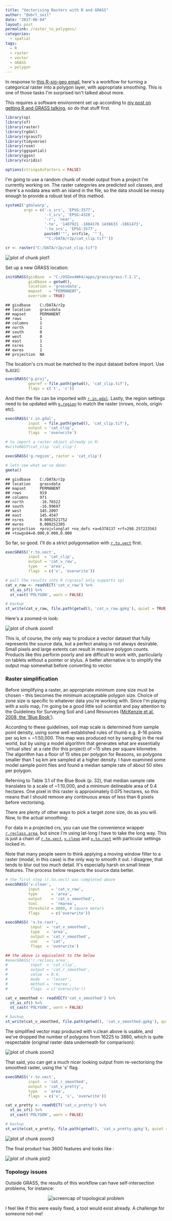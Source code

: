 ```yaml
---
title: "Vectorising Rasters with R and GRASS"
author: "@obrl_soil"
date: "2017-06-04"
layout: post
permalink: /raster_to_polygons/
categories: 
  - spatial
tags: 
  - R
  - raster
  - vector
  - GRASS
  - polygon
---
```




In response to [this R-sig-geo email](https://stat.ethz.ch/pipermail/r-sig-geo/2017-June/025756.html), here's a workflow for turning a categorical raster into a polygon layer, with appropriate smoothing. This is one of those tasks I'm surprised isn't talked about more.

This requires a software environment set up according to [my post on getting R and GRASS talking](https://obrl-soil.github.io/r-osgeo4w-windows/), so do that stuff first. 


```r
library(sp)
library(sf)
library(raster)
library(rgdal)
library(rgrass7)
library(tidyverse)
library(rosm)
library(ggspatial)
library(ggsn)
library(viridis)

options(stringsAsFactors = FALSE)
```

I'm going to use a random chunk of model output from a project I'm currently working on. The raster categories are predicted soil classes, and there's a nodata area with an island in the file, so the data should be messy enough to provide a robust test of this method. 


```r
system2('gdalwarp', 
        args = c('-s_srs', 'EPSG:3577',
                 '-t_srs', 'EPSG:4326',
                 '-r', 'near', 
                 '-te', '1407921 -1884176 1436633 -1861473', 
                 '-te_srs', 'EPSG:3577',
                 paste0('"', srcfile, '"'),
                 '"C:/DATA/r2p/cat_clip.tif"'))
```


```r
cr <- raster("C:/DATA/r2p/cat_clip.tif") 
```

<img src="{{ site.url }}/images/raster-to_polygonsplot1-1.png" title="plot of chunk plot1" alt="plot of chunk plot1" style="display: block; margin: auto;" />

Set up a new GRASS location:


```r
initGRASS(gisBase  = "C:/OSGeo4W64/apps/grass/grass-7.2.1",
          gisDbase = getwd(),
          location = 'grassdata',
          mapset   = "PERMANENT", 
          override = TRUE)
```

```
## gisdbase    C:/DATA/r2p 
## location    grassdata 
## mapset      PERMANENT 
## rows        1 
## columns     1 
## north       1 
## south       0 
## west        0 
## east        1 
## nsres       1 
## ewres       1 
## projection  NA
```

The location's crs must be matched to the input dataset before import. Use [`g.proj`](https://grass.osgeo.org/grass72/manuals/g.proj.html):

```r
execGRASS("g.proj", 
          georef = file.path(getwd(), 'cat_clip.tif'),
          flags = c('t', 'c'))
```

And then the file can be imported with [`r.in.gdal`](https://grass.osgeo.org/grass72/manuals/r.in.gdal.html). Lastly, the region settings need to be updated with [`g.region`](https://grass.osgeo.org/grass72/manuals/g.region.html) to match the raster (nrows, ncols, origin etc).

```r
execGRASS('r.in.gdal',
          input  = file.path(getwd(), 'cat_clip.tif'),
          output = 'cat_clip',
          flags  = 'overwrite')

# to import a raster object already in R:
#writeRAST(cat_clip 'cat_clip')

execGRASS('g.region', raster = 'cat_clip')

# lets see what we've done:
gmeta()
```

```
## gisdbase    C:/DATA/r2p 
## location    grassdata 
## mapset      PERMANENT 
## rows        919 
## columns     971 
## north       -16.76522 
## south       -16.99697 
## west        145.2097 
## east        145.4547 
## nsres       0.0002521752 
## ewres       0.000252385 
## projection  +proj=longlat +no_defs +a=6378137 +rf=298.257223563
## +towgs84=0.000,0.000,0.000
```

So far, so good. I'll do a strict polygonisation with [`r.to.vect`](https://grass.osgeo.org/grass72/manuals/r.to.vect.html) first. 


```r
execGRASS('r.to.vect',
          input  = 'cat_clip',
          output = 'cat_v_raw',
          type   = 'area',
          flags  = c('v', 'overwrite'))

# pull the results into R (rgrass7 only supports sp)
cat_v_raw <- readVECT('cat_v_raw') %>% 
  st_as_sf() %>%
  st_cast('POLYGON', warn = FALSE)

# backup
st_write(cat_v_raw, file.path(getwd(), 'cat_v_raw.gpkg'), quiet = TRUE)
```

Here's a zoomed-in look:

<img src="{{ site.url }}/images/raster-to_polygonszoom1-1.png" title="plot of chunk zoom1" alt="plot of chunk zoom1" style="display: block; margin: auto;" />

This is, of course, the only way to produce a vector dataset that fully represents the source data, but a perfect analog is not always desirable. Small pixels and large extents can result in massive polygon counts. Products like this perform poorly and are difficult to work with, particularly on tablets without a pointer or stylus. A better alternative is to simplify the output map somewhat before converting to vector.

### Raster simplification

Before simplifying a raster, an appropriate minimum zone size must be chosen - this becomes the minimum acceptable polygon size. Choice of zone size is specific to whatever data you're working with. Since I'm playing with a soils map, I'm going be a good little soil scientist and pay attention to the Guidelines for Surveying Soil and Land Resources ([McKenzie et al, 2008, the 'Blue Book'](http://www.publish.csiro.au/book/5650/)).

According to these guidelines, soil map scale is determined from sample point density, using some well-established rules of thumb e.g. 8-16 points per sq km = ~1:50,000. This map was produced not by sampling in the real world, but by using a model algorithm that generates what are essentially 'virtual sites' at a rate (for this project) of ~15 sites per square kilometre. The algorithm has a floor of 15 sites per polygon for Reasons, so polygons smaller than 1 sq km are sampled at a higher density. I have examined some model sample point files and found a median sample rate of about 50 sites per polygon.

Referring to Table 3.1 of the Blue Book (p. 32), that median sample rate translates to a scale of ~1:10,000, and a minimum delineable area of 0.4 hectares. One pixel in this raster is approximately 0.075 hectares, so this means that I should remove any continuous areas of less than 6 pixels before vectorising.

There are plenty of other ways to pick a target zone size, do as you will. Now, to the actual smoothing:

For data in a projected crs, you can use the convenience wrapper [`r.reclass.area`](https://grass.osgeo.org/grass72/manuals/r.reclass.area.html), but since I'm using lat-long I have to take the long way. This is just a chain of [`r.to.vect`](https://grass.osgeo.org/grass72/manuals/r.to.vect.html), [`v.clean`](https://grass.osgeo.org/grass72/manuals/v.clean.html) and [`v.to.rast`](https://grass.osgeo.org/grass72/manuals/v.to.rast.html) with particular settings locked in.

Note that many people seem to think applying a moving window filter to a raster (modal, in this case) is the only way to smooth it out. I disagree, that tends to blur out too much detail. It's especially harsh on small linear features. The process below respects the source data better.


```r
# the first step (r.to.vect) was completed above
execGRASS('v.clean',
          input     = 'cat_v_raw',
          type      = 'area',
          output    = 'cat_v_smoothed',
          tool      = 'rmarea',
          threshold = 4000, # square meters
          flags     = c('overwrite'))

execGRASS( 'v.to.rast',
           input  = 'cat_v_smoothed',
           type   = 'area',
           output = 'cat_r_smoothed',
           use    = 'cat',
           flags  = 'overwrite')

## the above is equivalent to the below
#execGRASS('r.reclass.area',
#          input  = 'cat_clip',
#          output = 'cat_r_smoothed',
#          value  = 0.4,             
#          mode   = 'lesser',
#          method = 'rmarea',
#          flags  = c('overwrite'))

cat_v_smoothed <- readVECT('cat_v_smoothed') %>% 
  st_as_sf() %>%
  st_cast('POLYGON', warn = FALSE)

# backup
st_write(cat_v_smoothed, file.path(getwd(), 'cat_v_smoothed.gpkg'), quiet = TRUE)
```

The simplified vector map produced with v.clean above is usable, and we've dropped the number of polygons from 16225 to 3880, which is quite respectable (original raster data underneath for comparison):

<img src="{{ site.url }}/images/raster-to_polygonszoom2-1.png" title="plot of chunk zoom2" alt="plot of chunk zoom2" style="display: block; margin: auto;" />

That said, you can get a much nicer looking output from re-vectorising the smoothed raster, using the 's' flag.


```r
execGRASS('r.to.vect',
          input  = 'cat_r_smoothed',
          output = 'cat_v_pretty',
          type   = 'area',
          flags  = c('v', 's', 'overwrite'))

cat_v_pretty <- readVECT('cat_v_pretty') %>% 
  st_as_sf() %>%
  st_cast('POLYGON', warn = FALSE)

# backup
st_write(cat_v_pretty, file.path(getwd(), 'cat_v_pretty.gpkg'), quiet = TRUE)
```


<img src="{{ site.url }}/images/raster-to_polygonszoom3-1.png" title="plot of chunk zoom3" alt="plot of chunk zoom3" style="display: block; margin: auto;" />

The final product has 3600 features and looks like :

<img src="{{ site.url }}/images/raster-to_polygonsplot2-1.png" title="plot of chunk plot2" alt="plot of chunk plot2" style="display: block; margin: auto;" />

### Topology issues

Outside GRASS, the results of this workflow can have self-intersection problems, for instance:

<p align="center"><img src="{{ site.url }}/images/topofail.PNG" alt = "screencap of topological problem"/></p>

I feel like if this were easily fixed, a tool would exist already. A challenge for someone not-me!
